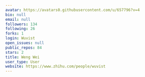 ```yaml
---
avatar: https://avatars0.githubusercontent.com/u/657796?v=4
bio: null
email: null
followers: 134
following: 26
forks: 1
login: Wuvist
open_issues: null
public_repos: 84
stars: 2
title: Weng Wei
user_type: User
website: https://www.zhihu.com/people/wuvist
---
```

